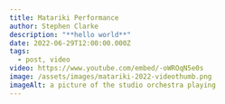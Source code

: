 ```yaml
---
title: Matariki Performance
author: Stephen Clarke
description: "**hello world**"
date: 2022-06-29T12:00:00.000Z
tags:
  - post, video
video: https://www.youtube.com/embed/-oWROqN5e0s
image: /assets/images/matariki-2022-videothumb.png
imageAlt: a picture of the studio orchestra playing
---
```

